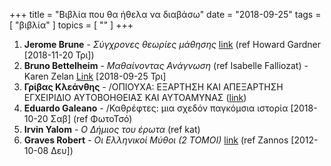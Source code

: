 +++
title = "Βιβλία που θα ήθελα να διαβάσω"
date = "2018-09-25"
tags = [ "βιβλία" ]
topics = [ "" ]
+++

1.  **Jerome Brune** - *Σύγχρονες θεωρίες μάθησης* [link](http://www.biblionet.gr/book/13970/Bruner,_Jerome/%CE%A0%CF%81%CE%AC%CE%BE%CE%B5%CE%B9%CF%82_%CE%BD%CE%BF%CE%AE%CE%BC%CE%B1%CF%84%CE%BF%CF%82) (ref Howard Gardner <span class="timestamp-wrapper"><span class="timestamp">[2018-11-20 Τρι]</span></span>)
2.  **Bruno Bettelheim** - *Μαθαίνοντας Ανάγνωση* (ref Isabelle Falliozat) - Karen Zelan [Link](//Www.Skroutz.Gr/Books/137229.Mathainontas-Anagnosi.Html) <span class="timestamp-wrapper"><span class="timestamp">[2018-09-25 Τρι]</span></span>
3.  **Γρίβας Κλεάνθης** - /ΟΠΙΟΥΧΑ: ΕΞΑΡΤΗΣΗ ΚΑΙ ΑΠΕΞΑΡΤΗΣΗ ΕΓΧΕΙΡΙΔΙΟ ΑΥΤΟΒΟΗΘΕΙΑΣ ΚΑΙ ΑΥΤΟΑΜΥΝΑΣ ([link](https://www.politeianet.gr/books/9789607771667-gribas-kleanthis-ianos-opioucha-exartisi-kai-apexartisi-20223))
4.  **Eduardo Galeano** - /Καθρέφτες: μια σχεδόν παγκόμσια ιστορία <span class="timestamp-wrapper"><span class="timestamp">[2018-10-20 Σαβ] </span></span> (ref ΦωτοΤσό)
5.  **Irvin Yalom** - *Ο Δήμιος του έρωτα* (ref kat)
6.  **Graves Robert** - *Οι Ελληνικοί Μύθοι (2 ΤΟΜΟΙ)* [link](https://www.politeianet.gr/books/9789603525004-graves-robert-kaktos-oi-ellinikoi-muthoi-ditomo-191213) (ref Zannos <span class="timestamp-wrapper"><span class="timestamp">[2012-10-08 Δευ]</span></span>)
